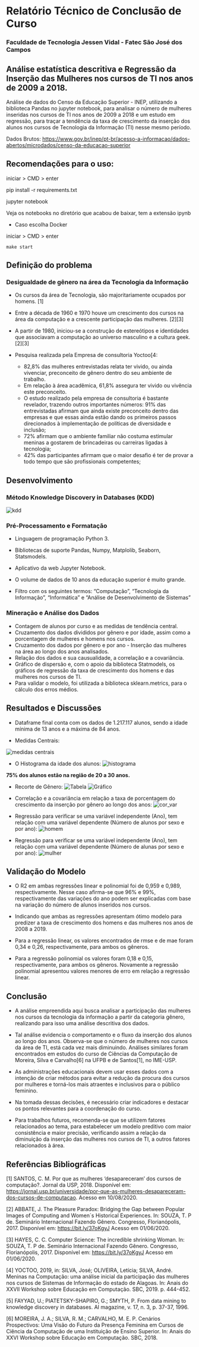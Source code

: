 # Relatório Técnico de Conclusão de Curso 
### Faculdade de Tecnologia Jessen Vidal - Fatec São José dos Campos


## Análise estatística descritiva e Regressão da Inserção das Mulheres nos cursos de TI nos anos de 2009 a 2018.

Análise de dados do Censo da Educação Superior - INEP, utilizando a biblioteca Pandas no jupyter notebook, para analisar o número de mulheres inseridas nos cursos de TI nos anos de 2009 a 2018  e um estudo em regressão, para traçar a tendência da taxa de crescimento da inserção dos alunos nos cursos de Tecnologia da Informação (TI) nesse mesmo período.

Dados Brutos: https://www.gov.br/inep/pt-br/acesso-a-informacao/dados-abertos/microdados/censo-da-educacao-superior

## Recomendações para o uso:


iniciar > CMD > enter

pip install -r requirements.txt

jupyter notebook

Veja os notebooks no diretório que acabou de baixar, tem a extensão ipynb


- Caso escolha Docker

iniciar > CMD > enter

```
make start

```

## Definição do problema
### Desigualdade de gênero na área da Tecnologia da Informação

- Os cursos da área de Tecnologia, são majoritariamente ocupados por homens. [1]

- Entre a década de 1960 e 1970 houve um crescimento dos cursos na área da computação e a crescente participação das mulheres. [2][3]

- A partir de 1980, iniciou-se a construção de estereótipos e identidades que associavam a computação ao universo masculino e a cultura geek. [2][3]

- Pesquisa realizada pela Empresa de consultoria Yoctoo[4:

    - 82,8% das mulheres entrevistadas relata ter vivido, ou ainda vivenciar, preconceito de gênero dentro do seu ambiente de trabalho. 
    - Em relação à área acadêmica, 61,8% assegura ter vivido ou vivência este preconceito. 
    - O  estudo  realizado  pela  empresa  de  consultoria  é  bastante  revelador,  trazendo outros importantes números: 91% das entrevistadas afirmam que ainda existe preconceito dentro  das  empresas  e que  essas  ainda  estão  dando  os  primeiros  passos  direcionados  à implementação  de  políticas  de  diversidade  e  inclusão;
    - 72%  afirmam  que  o  ambiente familiar não costuma estimular meninas a gostarem de brincadeiras ou carreiras ligadas à tecnologia;
    - 42%  das  participantes  afirmam  que  o  maior  desafio  é  ter  de  provar  a  todo tempo que são profissionais competentes; 


## Desenvolvimento

### Método Knowledge Discovery in Databases (KDD)
![kdd](https://github.com/arcursino/tcc/blob/main/imagens/kdd.png)

### Pré-Processamento e Formatação
- Linguagem de programação Python 3.

- Bibliotecas de suporte Pandas, Numpy, Matplolib, Seaborn, Statsmodels.

- Aplicativo da web Jupyter Notebook.

- O volume de dados de 10 anos da educação superior é muito grande. 

- Filtro com os seguintes termos: “Computação”, “Tecnologia da Informação”, “Informática” e “Análise de Desenvolvimento de Sistemas”

### Mineração e Análise dos Dados
- Contagem de alunos por curso e as medidas de tendência central. 
- Cruzamento dos dados divididos por gênero e por idade, assim como a porcentagem de mulheres e homens nos cursos. 
- Cruzamento dos dados por gênero e por ano - Inserção das mulheres na área ao longo dos anos analisados. 
- Relação dos dados e sua causualidade, a correlação e a covariância. 
- Gráfico de dispersão e, com o apoio da biblioteca Statmodels, os gráficos de regressão da taxa de crescimento dos homens e das mulheres nos cursos de TI. 
- Para validar o modelo, foi utilizada a biblioteca sklearn.metrics, para o cálculo dos erros médios.


## Resultados e Discussões

- Dataframe final conta com os dados de 1.217.117 alunos, sendo a idade mínima de 13 anos e a máxima de 84 anos.

- Medidas Centrais:

![medidas centrais](https://github.com/arcursino/tcc/blob/main/imagens/medidas_centrais.png)

- O Histograma da idade dos alunos:
![histograma](https://github.com/arcursino/tcc/blob/main/imagens/histograma.png)

**75% dos alunos estão na região de 20 a 30 anos.**

- Recorte de Gênero:
![Tabela](https://github.com/arcursino/tcc/blob/main/imagens/recorte_genero.png)
![Gráfico](https://github.com/arcursino/tcc/blob/main/imagens/recorte_genero_grafico.png)

- Correlação e a covariância em relação a taxa de porcentagem do crescimento da inserção por gênero ao longo dos anos:
![cor_var](https://github.com/arcursino/tcc/blob/main/imagens/cor_var.png)

- Regressão para verificar se uma variável independente (Ano),  tem relação com uma variável dependente (Número de alunos por sexo e por ano):
![homem](https://github.com/arcursino/tcc/blob/main/imagens/regressao_homem.png)

- Regressão para verificar se uma variável independente (Ano),  tem relação com uma variável dependente (Número de alunas por sexo e por ano):
![mulher](https://github.com/arcursino/tcc/blob/main/imagens/regressao_mulheres.png)

## Validação do Modelo


- O R2 em ambas regressões linear e polinomial foi de 0,959 e 0,989, respectivamente. Nesse caso afirma-se que 96% e 99%, respectivamente das variações do ano podem ser explicadas com base na variação do número de alunos inseridos nos cursos.

- Indicando que ambas as regressões apresentam ótimo modelo para predizer a taxa de crescimento dos homens e das mulheres nos anos de 2008 a 2019.


- Para a regressão linear, os valores encontrados de rmse e de mae foram 0,34 e 0,26, respectivamente, para ambos os gêneros.

- Para a regressão polinomial os valores foram 0,18 e 0,15, respectivamente, para ambos os gêneros. Novamente a regressão polinomial apresentou valores menores de erro em relação a regressão linear.

## Conclusão
- A análise empreendida aqui busca analisar a participação das mulheres nos cursos da tecnologia da informação a partir da categoria gênero, realizando para isso uma análise descritiva dos dados. 

- Tal análise evidencia o comportamento e o fluxo da inserção dos alunos ao longo dos anos. Observa-se que o número de mulheres nos cursos da área de TI, está cada vez mais diminuindo. Análises similares foram encontrados em estudos do curso de Ciências da Computação de Moreira, Silva e Carvalho[6] na UFPB e de Santos[1], no IME-USP.

- As administrações educacionais devem usar esses dados com a intenção de criar métodos para evitar a redução da procura dos cursos por mulheres e torná-los mais atraentes e inclusivos para o público feminino. 

- Na tomada dessas decisões, é necessário criar indicadores e destacar os pontos relevantes para a coordenação do curso.

- Para trabalhos futuros, recomenda-se que se utilizem fatores relacionados ao tema, para estabelecer um modelo preditivo com maior consistência e maior precisão, verificando assim a relação da diminuição da inserção das mulheres nos cursos de TI, a outros fatores relacionados à área.

## Referências Bibliográficas
[1] SANTOS, C. M. Por que as mulheres ‘desapareceram’ dos cursos de computação?. Jornal da USP, 2018. Disponível em: https://jornal.usp.br/universidade/por-que-as-mulheres-desapareceram-dos-cursos-de-computacao. Acesso em 10/08/2020.

[2] ABBATE, J. The Pleasure Paradox: Bridging the Gap between Popular Images of Computing and Women´s Historical Experiences. In: SOUZA, T. P de. Seminário Internacional Fazendo Gênero. Congresso, Florianópolis, 2017. Disponível em: https://bit.ly/37oKgyJ Acesso em 01/06/2020.

[3] HAYES, C. C. Computer Science: The incredible shrinking Woman. In: SOUZA, T. P de. Seminário Internacional Fazendo Gênero. Congresso, Florianópolis, 2017. Disponível em: https://bit.ly/37oKgyJ Acesso em 01/06/2020.

[4] YOCTOO, 2019, in: SILVA, José; OLIVEIRA, Letícia; SILVA, André. Meninas na Computação: uma análise inicial da participação das mulheres nos cursos de Sistemas de Informação do estado de Alagoas. In: Anais do XXVII Workshop sobre Educação em Computação. SBC, 2019. p. 444-452.

[5] FAYYAD, U.; PIATETSKY-SHAPIRO, G.; SMYTH, P. From data mining to knowledge discovery in databases. AI magazine, v. 17, n. 3, p. 37-37, 1996.

[6] MOREIRA, J. A.; SILVA, R. M.; CARVALHO, M. E. P. Cenários Prospectivos: Uma Visão do Futuro da Presença Feminina em Cursos de Ciência da Computação de uma Instituição de Ensino Superior. In: Anais do XXVI Workshop sobre Educação em Computação. SBC, 2018.